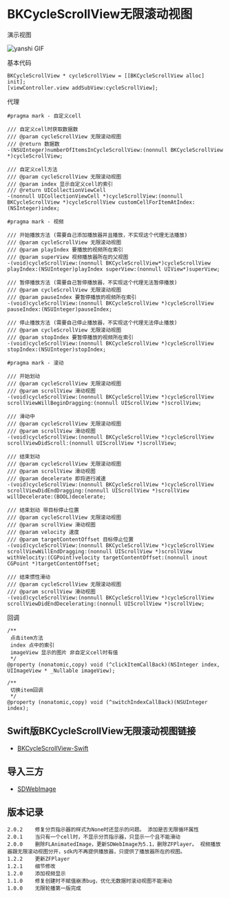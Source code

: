 # BKCycleScrollView无限滚动视图

演示视图

![yanshi GIF](https://github.com/FOREVERIDIOT/BKCycleScrollView/blob/master/Images/yanshi.gif)

基本代码
```objc
BKCycleScrollView * cycleScrollView = [[BKCycleScrollView alloc] init];
[viewController.view addSubView:cycleScrollView];
```

代理
```objc
#pragma mark - 自定义cell

/// 自定义cell时获取数据数
/// @param cycleScrollView 无限滚动视图
/// @return 数据数
-(NSUInteger)numberOfItemsInCycleScrollView:(nonnull BKCycleScrollView *)cycleScrollView;

/// 自定义cell方法
/// @param cycleScrollView 无限滚动视图
/// @param index 显示自定义cell的索引
/// @return UICollectionViewCell
-(nonnull UICollectionViewCell *)cycleScrollView:(nonnull BKCycleScrollView *)cycleScrollView customCellForItemAtIndex:(NSInteger)index;

#pragma mark - 视频

/// 开始播放方法 (需要自己添加播放器并且播放，不实现这个代理无法播放)
/// @param cycleScrollView 无限滚动视图
/// @param playIndex 要播放的视频所在索引
/// @param superView 视频播放器所在的父视图
-(void)cycleScrollView:(nonnull BKCycleScrollView*)cycleScrollView playIndex:(NSUInteger)playIndex superView:(nonnull UIView*)superView;

/// 暂停播放方法 (需要自己暂停播放器，不实现这个代理无法暂停播放)
/// @param cycleScrollView 无限滚动视图
/// @param pauseIndex 要暂停播放的视频所在索引
-(void)cycleScrollView:(nonnull BKCycleScrollView *)cycleScrollView pauseIndex:(NSUInteger)pauseIndex;

/// 停止播放方法 (需要自己停止播放器，不实现这个代理无法停止播放)
/// @param cycleScrollView 无限滚动视图
/// @param stopIndex 要暂停播放的视频所在索引
-(void)cycleScrollView:(nonnull BKCycleScrollView *)cycleScrollView stopIndex:(NSUInteger)stopIndex;

#pragma mark - 滚动

/// 开始划动
/// @param cycleScrollView 无限滚动视图
/// @param scrollView 滑动视图
-(void)cycleScrollView:(nonnull BKCycleScrollView *)cycleScrollView scrollViewWillBeginDragging:(nonnull UIScrollView *)scrollView;

/// 滑动中
/// @param cycleScrollView 无限滚动视图
/// @param scrollView 滑动视图
-(void)cycleScrollView:(nonnull BKCycleScrollView *)cycleScrollView scrollViewDidScroll:(nonnull UIScrollView *)scrollView;

/// 结束划动
/// @param cycleScrollView 无限滚动视图
/// @param scrollView 滑动视图
/// @param decelerate 即将进行减速
-(void)cycleScrollView:(nonnull BKCycleScrollView *)cycleScrollView scrollViewDidEndDragging:(nonnull UIScrollView *)scrollView willDecelerate:(BOOL)decelerate;

/// 结束划动 带目标停止位置
/// @param cycleScrollView 无限滚动视图
/// @param scrollView 滑动视图
/// @param velocity 速度
/// @param targetContentOffset 目标停止位置
-(void)cycleScrollView:(nonnull BKCycleScrollView *)cycleScrollView scrollViewWillEndDragging:(nonnull UIScrollView *)scrollView withVelocity:(CGPoint)velocity targetContentOffset:(nonnull inout CGPoint *)targetContentOffset;

/// 结束惯性滑动
/// @param cycleScrollView 无限滚动视图
/// @param scrollView 滑动视图
-(void)cycleScrollView:(nonnull BKCycleScrollView *)cycleScrollView scrollViewDidEndDecelerating:(nonnull UIScrollView *)scrollView;
```

回调
```objc
/**
 点击item方法
 index 点中的索引
 imageView 显示的图片 非自定义cell时有值
 */
@property (nonatomic,copy) void (^clickItemCallBack)(NSInteger index, UIImageView * _Nullable imageView);

/**
 切换item回调
 */
@property (nonatomic,copy) void (^switchIndexCallBack)(NSUInteger index);
```

## Swift版BKCycleScrollView无限滚动视图链接
- [BKCycleScrollView-Swift](https://github.com/FOREVERIDIOT/BKCycleScrollView-Swift)

## 导入三方
- [SDWebImage](https://github.com/rs/SDWebImage)

## 版本记录
    2.0.2    修复分页指示器的样式为None时还显示的问题。 添加是否无限循环属性
    2.0.1    当只有一个cell时，不显示分页指示器，只显示一个且不能滑动
    2.0.0    删除FLAnimatedImage，更新SDWebImage为5.1，删除ZFPlayer。 视频播放器跟无限滚动视图分开，sdk内不再提供播放器，只提供了播放器所在的视图。 
    1.2.2    更新ZFPlayer
    1.2.1    细节修改
    1.2.0    添加视频显示
    1.1.0    修复创建时不赋值崩溃bug，优化无数据时滚动视图不能滑动
    1.0.0    无限轮播第一版完成
    
    
    
    
    
    
    
